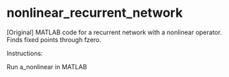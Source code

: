 # nonlinear_recurrent_network
[Original] MATLAB code for a recurrent network with a nonlinear operator. Finds fixed points through fzero. 

Instructions:

Run a_nonlinear in MATLAB
